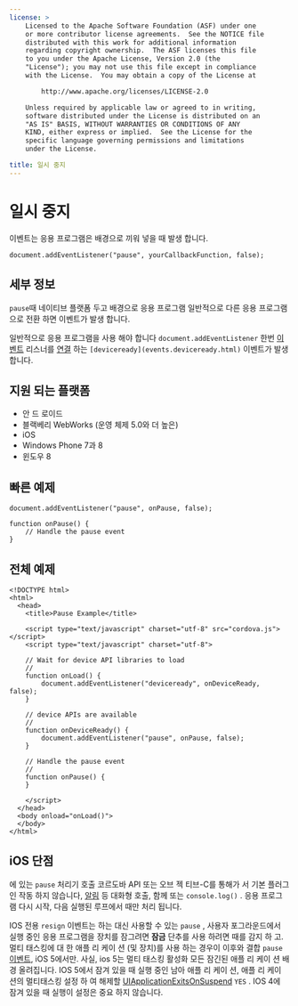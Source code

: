 ```yaml
---
license: >
    Licensed to the Apache Software Foundation (ASF) under one
    or more contributor license agreements.  See the NOTICE file
    distributed with this work for additional information
    regarding copyright ownership.  The ASF licenses this file
    to you under the Apache License, Version 2.0 (the
    "License"); you may not use this file except in compliance
    with the License.  You may obtain a copy of the License at

        http://www.apache.org/licenses/LICENSE-2.0

    Unless required by applicable law or agreed to in writing,
    software distributed under the License is distributed on an
    "AS IS" BASIS, WITHOUT WARRANTIES OR CONDITIONS OF ANY
    KIND, either express or implied.  See the License for the
    specific language governing permissions and limitations
    under the License.

title: 일시 중지
---
```


# 일시 중지

이벤트는 응용 프로그램은 배경으로 끼워 넣을 때 발생 합니다.

    document.addEventListener("pause", yourCallbackFunction, false);
    

## 세부 정보

`pause`때 네이티브 플랫폼 두고 배경으로 응용 프로그램 일반적으로 다른 응용 프로그램으로 전환 하면 이벤트가 발생 합니다.

일반적으로 응용 프로그램을 사용 해야 합니다 `document.addEventListener` 한번 [이벤트](events.html) 리스너를 [연결](../connection/connection.html) 하는 `[deviceready](events.deviceready.html)` 이벤트가 발생 합니다.

## 지원 되는 플랫폼

*   안 드 로이드
*   블랙베리 WebWorks (운영 체제 5.0와 더 높은)
*   iOS
*   Windows Phone 7과 8
*   윈도우 8

## 빠른 예제

    document.addEventListener("pause", onPause, false);
    
    function onPause() {
        // Handle the pause event
    }
    

## 전체 예제

    <!DOCTYPE html>
    <html>
      <head>
        <title>Pause Example</title>
    
        <script type="text/javascript" charset="utf-8" src="cordova.js"></script>
        <script type="text/javascript" charset="utf-8">
    
        // Wait for device API libraries to load
        //
        function onLoad() {
            document.addEventListener("deviceready", onDeviceReady, false);
        }
    
        // device APIs are available
        //
        function onDeviceReady() {
            document.addEventListener("pause", onPause, false);
        }
    
        // Handle the pause event
        //
        function onPause() {
        }
    
        </script>
      </head>
      <body onload="onLoad()">
      </body>
    </html>
    

## iOS 단점

에 있는 `pause` 처리기 호출 코르도바 API 또는 오브 젝 티브-C를 통해가 서 기본 플러그인 작동 하지 않습니다, [알림](../notification/notification.html) 등 대화형 호출, 함께 또는 `console.log()` . 응용 프로그램 다시 시작, 다음 실행된 루프에서 때만 처리 됩니다.

IOS 전용 `resign` 이벤트는 하는 대신 사용할 수 있는 `pause` , 사용자 포그라운드에서 실행 중인 응용 프로그램을 장치를 잠그려면 **잠금** 단추를 사용 하려면 때를 감지 하 고. 멀티 태스킹에 대 한 애플 리 케이 션 (및 장치)를 사용 하는 경우이 이후와 결합 `pause` [이벤트](events.html), iOS 5에서만. 사실, ios 5는 멀티 태스킹 활성화 모든 잠긴된 애플 리 케이 션 배경 올려집니다. IOS 5에서 잠겨 있을 때 실행 중인 남아 애플 리 케이 션, 애플 리 케이 션의 멀티태스킹 설정 하 여 해제할 [UIApplicationExitsOnSuspend][1] `YES` . IOS 4에 잠겨 있을 때 실행이 설정은 중요 하지 않습니다.

 [1]: http://developer.apple.com/library/ios/#documentation/general/Reference/InfoPlistKeyReference/Articles/iPhoneOSKeys.html